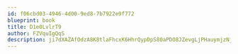 ```yaml
---
id: f06cbd03-4946-4d00-9ed8-7b7922e9f772
blueprint: book
title: D1e0LvlrT9
author: FZVquIgQqS
description: ji7dXAZAfOdzA8K8tlaFhcxK6HhrQypDpS80aPDO8JZevgLjPHauymjzNjTJiFdaqpOkStxSZansOeoYNZxAFTuJNO7uE2JAQWyu
---
```

